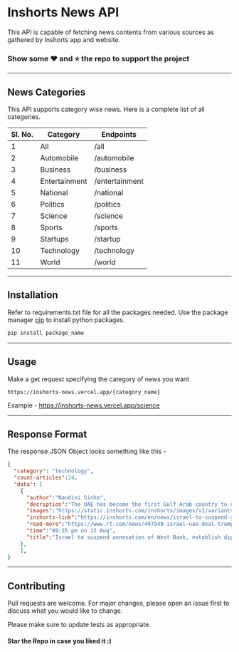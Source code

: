# Inshorts News API 

This API is capable of fetching news contents from various sources as gathered by Inshorts app and website.


### Show some :heart: and :star: the repo to support the project
---
## News Categories

This API supports category wise news. Here is a complete list of all categories.

| Sl. No.  | Category | Endpoints |
| --- | --- | --- |
| 1 | All | /all |
| 2 | Automobile | /automobile |
| 3 | Business | /business |
| 4 | Entertainment | /entertainment |
| 5 | National | /national |
| 6 | Politics | /politics |
| 7 | Science | /science |
| 8 | Sports | /sports |
| 9 | Startups | /startup |
| 10 | Technology | /technology |
| 11 | World | /world |

---
## Installation

Refer to requirements.txt file for all the packages needed.
Use the package manager [pip](https://pip.pypa.io/en/stable/) to install python packages.

```bash
pip install package_name
```

---

## Usage

Make a get request specifying the category of news you want
```
https://inshorts-news.vercel.app/{category_name}
```
Example - https://inshorts-news.vercel.app/science

---

## Response Format

The response JSON Object looks something like this - 

```JSON
{
  "category": "technology",
  "count-articles":24,
  "data": [
    {
      "author":"Nandini Sinha",
      "decription":"The UAE has become the first Gulf Arab country to establish diplomatic relations with Israel in a \"historic deal\" brokered by US President Donald Trump. Under the deal, Israel will suspend its annexation of the occupied West Bank to focus on improving relations with the Arab and Muslim world, a joint statement by the US, UAE and Israel read.",
      "images":"https://static.inshorts.com/inshorts/images/v1/variants/jpg/m/2020/08_aug/13_thu/img_1597332122442_79.jpg?",
      "inshorts-link":"https://inshorts.com/en/news/israel-to-suspend-annexation-of-west-bank-establish-diplomatic-ties-with-uae-1597334118265",
      "read-more":"https://www.rt.com/news/497940-israel-uae-deal-trump-palestine/amp/?utm_campaign=fullarticle&utm_medium=referral&utm_source=inshorts ",
      "time":"09:25 pm on 13 Aug",
      "title":"Israel to suspend annexation of West Bank, establish diplomatic ties with UAE"
    },
    ],
}
```
---
## Contributing
Pull requests are welcome. For major changes, please open an issue first to discuss what you would like to change.

Please make sure to update tests as appropriate.

#### Star the Repo in case you liked it :)
